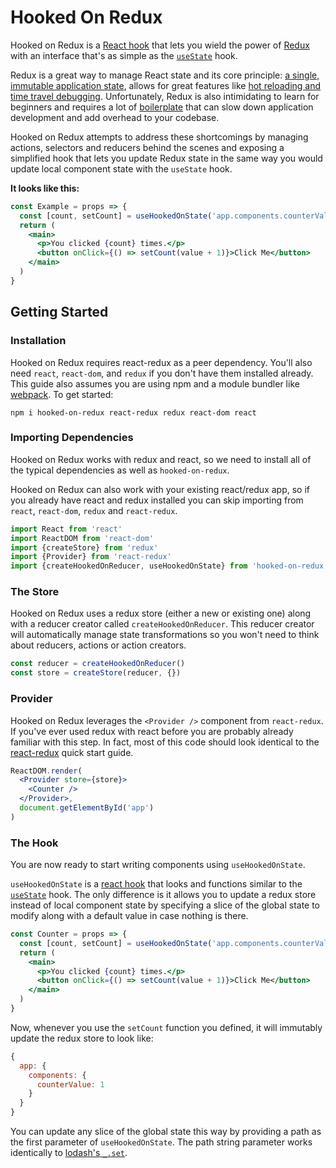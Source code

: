 # Hooked On Redux
Hooked on Redux is a [React hook](https://reactjs.org/docs/hooks-intro.html) that lets you wield the power of [Redux](https://redux.js.org) with an interface that's as simple as the [`useState`](https://reactjs.org/docs/hooks-state.html) hook.

Redux is a great way to manage React state and its core principle: [a single, immutable application state](https://redux.js.org/introduction/three-principles), allows for great features like [hot reloading and time travel debugging](https://www.youtube.com/watch?v=xsSnOQynTHs). Unfortunately, Redux is also intimidating to learn for beginners and requires a lot of [boilerplate](https://redux.js.org/recipes/reducing-boilerplate) that can slow down application development and add overhead to your codebase.

Hooked on Redux attempts to address these shortcomings by managing actions, selectors and reducers behind the scenes and exposing a simplified hook that lets you update Redux state in the same way you would update local component state with the `useState` hook.

**It looks like this:**
```jsx
const Example = props => {
  const [count, setCount] = useHookedOnState('app.components.counterValue', 0)
  return (
    <main>
      <p>You clicked {count} times.</p>
      <button onClick={() => setCount(value + 1)}>Click Me</button>
    </main>
  )
}
```

## Getting Started

### Installation
Hooked on Redux requires react-redux as a peer dependency. You'll also need `react`, `react-dom`, and `redux` if you don't have them installed already. This guide also assumes you are using npm and a module bundler like [webpack](https://webpack.js.org). To get started:
```
npm i hooked-on-redux react-redux redux react-dom react
```

### Importing Dependencies
Hooked on Redux works with redux and react, so we need to install all of the typical dependencies as well as `hooked-on-redux`.

Hooked on Redux can also work with your existing react/redux app, so if you already have react and redux installed you can skip importing from `react`, `react-dom`, `redux` and `react-redux`.

```jsx
import React from 'react'
import ReactDOM from 'react-dom'
import {createStore} from 'redux'
import {Provider} from 'react-redux'
import {createHookedOnReducer, useHookedOnState} from 'hooked-on-redux'
```

### The Store
Hooked on Redux uses a redux store (either a new or existing one) along with a reducer creator called `createHookedOnReducer`. This reducer creator will automatically manage state transformations so you won't need to think about reducers, actions or action creators.

```jsx
const reducer = createHookedOnReducer()
const store = createStore(reducer, {})
```

### Provider 
Hooked on Redux leverages the `<Provider />` component from `react-redux`. If you've ever used redux with react before you are probably already familiar with this step. In fact, most of this code should look identical to the [react-redux](https://react-redux.js.org/introduction/quick-start#provider) quick start guide.

```jsx
ReactDOM.render(
  <Provider store={store}>
    <Counter />
  </Provider>,
  document.getElementById('app')
)
```

### The Hook
You are now ready to start writing components using `useHookedOnState`.

`useHookedOnState` is a [react hook](https://reactjs.org/docs/hooks-intro.html) that looks and functions similar to the [`useState`](https://reactjs.org/docs/hooks-state.html) hook. The only difference is it allows you to update a redux store instead of local component state by specifying a slice of the global state to modify along with a default value in case nothing is there.

```jsx
const Counter = props => {
  const [count, setCount] = useHookedOnState('app.components.counterValue', 0)
  return (
    <main>
      <p>You clicked {count} times.</p>
      <button onClick={() => setCount(value + 1)}>Click Me</button>
    </main>
  )
}
```

Now, whenever you use the `setCount` function you defined, it will immutably update the redux store to look like:
```js
{
  app: {
    components: {
      counterValue: 1
    }
  }
}
```

You can update any slice of the global state this way by providing a path as the first parameter of `useHookedOnState`. The path string parameter works identically to [lodash's `_.set`](https://lodash.com/docs/4.17.15#set).




